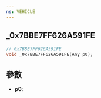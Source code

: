 ```yaml
---
ns: VEHICLE
---
```

## _0x7BBE7FF626A591FE

```c
// 0x7BBE7FF626A591FE
void _0x7BBE7FF626A591FE(Any p0);
```


## 參數
* **p0**: 

